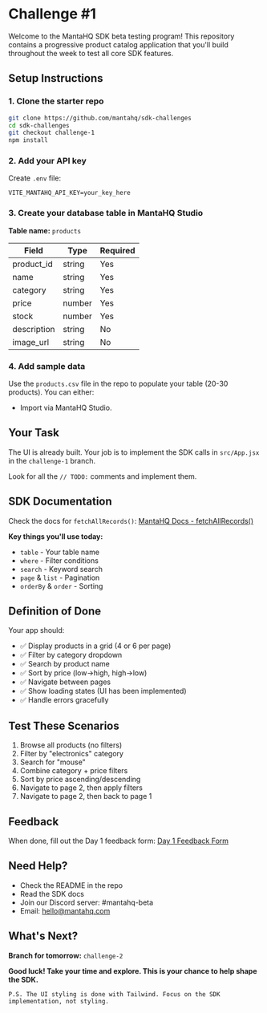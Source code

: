 # Challenge #1

Welcome to the MantaHQ SDK beta testing program! This repository contains a progressive product catalog application that you'll build throughout the week to test all core SDK features.

## Setup Instructions

### 1. Clone the starter repo

```bash
git clone https://github.com/mantahq/sdk-challenges
cd sdk-challenges
git checkout challenge-1
npm install
```

### 2. Add your API key

Create `.env` file:

```
VITE_MANTAHQ_API_KEY=your_key_here
```

### 3. Create your database table in MantaHQ Studio

**Table name:** `products`

| Field       | Type   | Required |
| ----------- | ------ | -------- |
| product_id  | string | Yes      |
| name        | string | Yes      |
| category    | string | Yes      |
| price       | number | Yes      |
| stock       | number | Yes      |
| description | string | No       |
| image_url   | string | No       |

### 4. Add sample data

Use the `products.csv` file in the repo to populate your table (20-30 products). You can either:

- Import via MantaHQ Studio.

## Your Task

The UI is already built. Your job is to implement the SDK calls in `src/App.jsx` in the `challenge-1` branch.

Look for all the `// TODO:` comments and implement them.

## SDK Documentation

Check the docs for `fetchAllRecords()`:
[MantaHQ Docs - fetchAllRecords()](https://mantahq-core-sdk.super.site/fetching-data/fetchonerecord)

**Key things you'll use today:**

- `table` - Your table name
- `where` - Filter conditions
- `search` - Keyword search
- `page` & `list` - Pagination
- `orderBy` & `order` - Sorting

## Definition of Done

Your app should:

- ✅ Display products in a grid (4 or 6 per page)
- ✅ Filter by category dropdown
- ✅ Search by product name
- ✅ Sort by price (low→high, high→low)
- ✅ Navigate between pages
- ✅ Show loading states (UI has been implemented)
- ✅ Handle errors gracefully

## Test These Scenarios

1. Browse all products (no filters)
2. Filter by "electronics" category
3. Search for "mouse"
4. Combine category + price filters
5. Sort by price ascending/descending
6. Navigate to page 2, then apply filters
7. Navigate to page 2, then back to page 1

## Feedback

When done, fill out the Day 1 feedback form: [Day 1 Feedback Form](https://forms.gle/...)

## Need Help?

- Check the README in the repo
- Read the SDK docs
- Join our Discord server: #mantahq-beta
- Email: hello@mantahq.com

## What's Next?

**Branch for tomorrow:** `challenge-2`

**Good luck! Take your time and explore. This is your chance to help shape the SDK.**

```
P.S. The UI styling is done with Tailwind. Focus on the SDK implementation, not styling.
```
